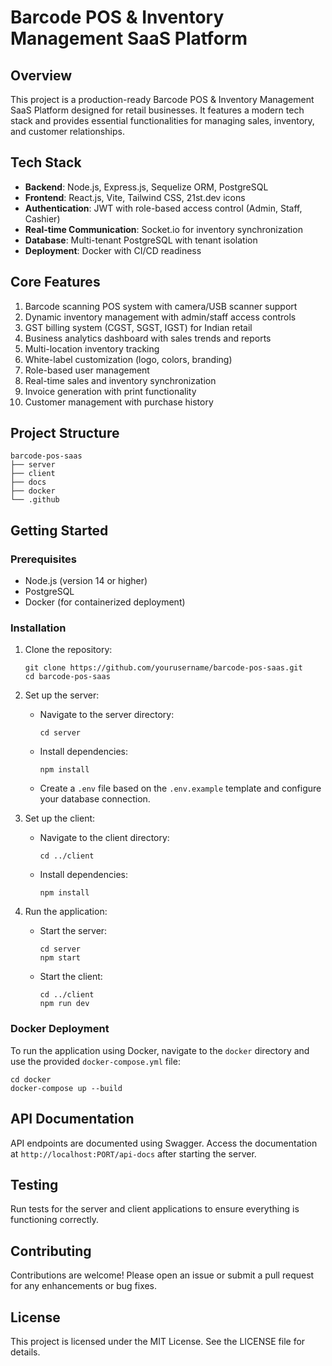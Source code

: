 # Barcode POS & Inventory Management SaaS Platform

## Overview
This project is a production-ready Barcode POS & Inventory Management SaaS Platform designed for retail businesses. It features a modern tech stack and provides essential functionalities for managing sales, inventory, and customer relationships.

## Tech Stack
- **Backend**: Node.js, Express.js, Sequelize ORM, PostgreSQL
- **Frontend**: React.js, Vite, Tailwind CSS, 21st.dev icons
- **Authentication**: JWT with role-based access control (Admin, Staff, Cashier)
- **Real-time Communication**: Socket.io for inventory synchronization
- **Database**: Multi-tenant PostgreSQL with tenant isolation
- **Deployment**: Docker with CI/CD readiness

## Core Features
1. Barcode scanning POS system with camera/USB scanner support
2. Dynamic inventory management with admin/staff access controls
3. GST billing system (CGST, SGST, IGST) for Indian retail
4. Business analytics dashboard with sales trends and reports
5. Multi-location inventory tracking
6. White-label customization (logo, colors, branding)
7. Role-based user management
8. Real-time sales and inventory synchronization
9. Invoice generation with print functionality
10. Customer management with purchase history

## Project Structure
```
barcode-pos-saas
├── server
├── client
├── docs
├── docker
└── .github
```

## Getting Started

### Prerequisites
- Node.js (version 14 or higher)
- PostgreSQL
- Docker (for containerized deployment)

### Installation

1. Clone the repository:
   ```
   git clone https://github.com/yourusername/barcode-pos-saas.git
   cd barcode-pos-saas
   ```

2. Set up the server:
   - Navigate to the server directory:
     ```
     cd server
     ```
   - Install dependencies:
     ```
     npm install
     ```
   - Create a `.env` file based on the `.env.example` template and configure your database connection.

3. Set up the client:
   - Navigate to the client directory:
     ```
     cd ../client
     ```
   - Install dependencies:
     ```
     npm install
     ```

4. Run the application:
   - Start the server:
     ```
     cd server
     npm start
     ```
   - Start the client:
     ```
     cd ../client
     npm run dev
     ```

### Docker Deployment
To run the application using Docker, navigate to the `docker` directory and use the provided `docker-compose.yml` file:
```
cd docker
docker-compose up --build
```

## API Documentation
API endpoints are documented using Swagger. Access the documentation at `http://localhost:PORT/api-docs` after starting the server.

## Testing
Run tests for the server and client applications to ensure everything is functioning correctly.

## Contributing
Contributions are welcome! Please open an issue or submit a pull request for any enhancements or bug fixes.

## License
This project is licensed under the MIT License. See the LICENSE file for details.